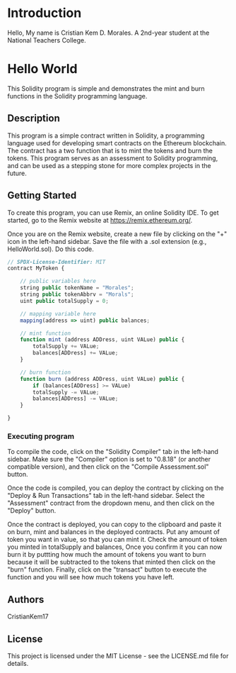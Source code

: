 # Introduction

Hello, My name is Cristian Kem D. Morales. A 2nd-year student at the National Teachers College.

# Hello World

This Solidity program is simple and demonstrates the mint and burn functions in the Solidity programming language. 


## Description

This program is a simple contract written in Solidity, a programming language used for developing smart contracts on the Ethereum blockchain. The contract has a two function that is to mint the tokens and burn the tokens. This program serves as an assessment to Solidity programming, and can be used as a stepping stone for more complex projects in the future.

## Getting Started

To create this program, you can use Remix, an online Solidity IDE. To get started, go to the Remix website at https://remix.ethereum.org/.

Once you are on the Remix website, create a new file by clicking on the "+" icon in the left-hand sidebar. Save the file with a .sol extension (e.g., HelloWorld.sol). Do this code.

```javascript
// SPDX-License-Identifier: MIT
contract MyToken {

    // public variables here
    string public tokenName = "Morales";
    string public tokenAbbrv = "Morals";
    uint public totalSupply = 0;

    // mapping variable here
    mapping(address => uint) public balances;

    // mint function
    function mint (address ADDress, uint VALue) public {
        totalSupply += VALue;
        balances[ADDress] += VALue;
    }

    // burn function
    function burn (address ADDress, uint VALue) public {
        if (balances[ADDress] >= VALue)
        totalSupply -= VALue;
        balances[ADDress] -= VALue;
    }

}
```

### Executing program

To compile the code, click on the "Solidity Compiler" tab in the left-hand sidebar. Make sure the "Compiler" option is set to "0.8.18" (or another compatible version), and then click on the "Compile Assessment.sol" button.

Once the code is compiled, you can deploy the contract by clicking on the "Deploy & Run Transactions" tab in the left-hand sidebar. Select the "Assessment" contract from the dropdown menu, and then click on the "Deploy" button.

Once the contract is deployed, you can copy to the clipboard and paste it on burn, mint and balances in the deployed contracts. Put any amount of token you want in value, so that you can mint it. Check the amount of token you minted in totalSupply and balances, Once you confirm it you can now burn it by puttting how much the amount of tokens you want to burn because it will be subtracted to the tokens that minted then click on the "burn" function. Finally, click on the "transact" button to execute the function and you will see how much tokens you have left.

## Authors

CristianKem17

## License

This project is licensed under the MIT License - see the LICENSE.md file for details.
